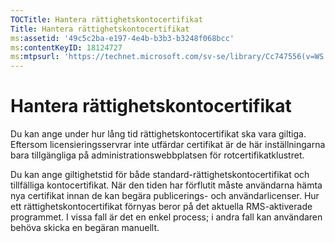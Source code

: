 ```yaml
---
TOCTitle: Hantera rättighetskontocertifikat
Title: Hantera rättighetskontocertifikat
ms:assetid: '49c5c2ba-e197-4e4b-b3b3-b3248f068bcc'
ms:contentKeyID: 18124727
ms:mtpsurl: 'https://technet.microsoft.com/sv-se/library/Cc747556(v=WS.10)'
---
```


Hantera rättighetskontocertifikat
=================================

Du kan ange under hur lång tid rättighetskontocertifikat ska vara giltiga. Eftersom licensieringsservrar inte utfärdar certifikat är de här inställningarna bara tillgängliga på administrationswebbplatsen för rotcertifikatklustret.

Du kan ange giltighetstid för både standard-rättighetskontocertifikat och tillfälliga kontocertifikat. När den tiden har förflutit måste användarna hämta nya certifikat innan de kan begära publicerings- och användarlicenser. Hur ett rättighetskontocertifikat förnyas beror på det aktuella RMS-aktiverade programmet. I vissa fall är det en enkel process; i andra fall kan användaren behöva skicka en begäran manuellt.
